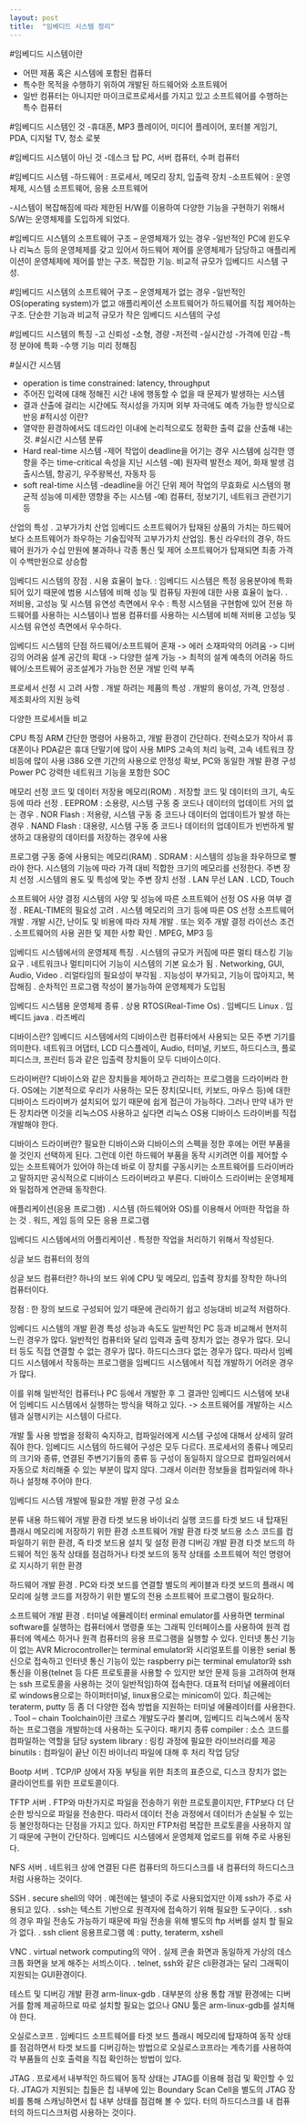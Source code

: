 ```yaml
---
layout: post
title:  "임베디드 시스템 정리"
---
```

#임베디드 시스템이란
- 어떤 제품 혹은 시스템에 포함된 컴퓨터
- 특수한 목적을 수행하기 위하여 개발된 하드웨어와 소프트웨어
- 일반 컴퓨터는 아니지만 마이크로프로세서를 가지고 있고 소프트웨어를 수행하는 특수 컴퓨터

#임베디드 시스템인 것
-휴대폰, MP3 플레이어, 미디어 플레이어, 포터블 게임기, PDA, 디지털 TV, 청소 로봇

#임베디드 시스템이 아닌 것
-데스크 탑 PC, 서버 컴퓨터, 수퍼 컴퓨터

#임베디드 시스템
-하드웨어 : 프로세서, 메모리 장치, 입출력 장치
-소프트웨어 : 운영체제, 시스템 소프트웨어, 응용 소프트웨어

-시스템이 복잡해짐에 따라 제한된 H/W를 이용하여 다양한 기능을 구현하기 위해서 S/W는 운영체제를 도입하게 되었다.

#임베디드 시스템의 소프트웨어 구조 – 운영체제가 있는 경우
-일반적인 PC에 윈도우나 리눅스 등의 운영체제를 갖고 있어서 하드웨어 제어를 운영체제가 담당하고 애플리케이션이 운영체제에 제어를 받는 구조. 복잡한 기능. 비교적 규모가 임베디드 시스템 구성.

#임베디드 시스템의 소프트웨어 구조 – 운영체제가 없는 경우
-일반적인 OS(operating system)가 없고 애플리케이션 소프트웨어가 하드웨어를 직접 제어하는 구조. 단순한 기능과 비교적 규모가 작은 임베디드 시스템의 구성

#임베디드 시스템의 특징
-고 신뢰성
-소형, 경량
-저전력
-실시간성
-가격에 민감
-특정 분야에 특화
-수행 기능 미리 정해짐

#실시간 시스템
- operation is time constrained: latency, throughput
- 주어진 입력에 대해 정해진 시간 내에 행동할 수 없을 때 문제가 발생하는 시스템
- 결과 산출에 걸리는 시간에도 적시성을 가지며 외부 자극에도 예측 가능한 방식으로 반응
#적시성 이란?
- 열약한 환경하에서도 데드라인 이내에 논리적으로도 정확한 출력 값을 산출해 내는 것.
#실시간 시스템 분류
- Hard real-time 시스템
-제어 작업이 deadline을 어기는 경우 시스템에 심각한 영향을 주는 time-critical 속성을 지닌 시스템
-예) 원자력 발전소 제어, 화재 발생 검출시스템, 항공기, 우주왕복선, 자동차 등
- soft real-time 시스템
-deadline을 어긴 단위 제어 작업의 무효화로 시스템의 평균적 성능에 미세한 영향을 주는 시스템
-예) 컴퓨터, 정보기기, 네트워크 관련기기 등

산업의 특성
. 고부가가치 산업
임베디드 소프트웨어가 탑재된 상품의 가치는 하드웨어보다 소프트웨어가 좌우하는 기술집약적 고부가가치 산업임.
통신 라우터의 경우, 하드웨어 원가가 수십 만원에 불과하나 각종 통신 및 제어 소프트웨어가 탑재되면 최종 가격이 수백만원으로 상승함

임베디드 시스템의 장점
. 시용 효율이 높다. : 임베디드 시스템은 특정 응용분야에 특화되어 있기 때문에 범용 시스템에 비해 성능 및 컴퓨팅 자원에 대한 사용 효율이 높다.
. 저비용, 고성능 및 시스템 유연성 측면에서 우수 : 특정 시스템을 구현함에 있어 전용 하드웨어를 사용하는 시스템이나 범용 컴퓨터를 사용하는 시스템에 비해 저비용 고성능 및 시스템 유연성 측면에서 우수하다.

임베디드 시스템의 단점
하드웨어/소프트웨어 혼재 -> 에러 소재파악의 어려움 -> 디버깅의 어려움
설계 공간의 확대 -> 다양한 설계 가능 -> 최적의 설계 예측의 어려움
하드웨어/소프트웨어 공조설계가 가능한 전문 개발 인력 부족

프로세서 선정 시 고려 사항
. 개발 하려는 제품의 특성
. 개발의 용이성, 가격, 안정성
. 제조회사의 지원 능력

다양한 프로세서들 비교

CPU
특징
ARM
간단한 명령어 사용하고, 개발 환경이 간단하다.
전력소모가 작아서 휴대폰이나 PDA같은 휴대 단말기에 많이 사용
MIPS
고속의 처리 능력, 고속 네트워크 장비등에 많이 사용
i386
오랜 기간의 사용으로 안정성 확보, PC와 동일한 개발 환경 구성
Power PC
강력한 네트워크 기능을 포함한 SOC

메모리 선정
코드 및 데이터 저장용 메모리(ROM)
. 저장할 코드 및 데이터의 크기, 속도 등에 따라 선정
. EEPROM : 소용량, 시스템 구동 중 코드나 데이터의 업데이트 거의 없는 경우
. NOR Flash : 저용량, 시스템 구동 중 코드나 데이터의 업데이트가 발생 하는 경우
. NAND Flash : 대용량, 시스템 구동 중 코드나 데이터의 업데이트가 빈번하게 발생하고 대용량의 데이터를 저장하는 경우에 사용

프로그램 구동 중에 사용되는 메모리(RAM)
. SDRAM : 시스템의 성능을 좌우하므로 빨라야 한다. 시스템의 기능에 따라 가격 대비 적합한 크기의 메모리를 선정한다.
주변 장치 선정
.시스템의 용도 및 특성에 맞는 주변 장치 선정
. LAN 무선 LAN
. LCD, Touch

소프트웨어 사양 결정
시스템의 사양 및 성능에 따른 소프트웨어 선정
OS 사용 여부 결정
. REAL-TIME의 필요성 고려
. 시스템 메모리의 크기 등에 따른 OS 선정
소프트웨어 개발
. 개발 시간, 난이도 및 비용에 따라 자체 개발
. 또는 외주 개발 결정
라이선스 조건
. 소프트웨어의 사용 권한 및 제한 사항 확인
. MPEG, MP3 등

임베디드 시스템에서의 운영체제 특징
. 시스템의 규모가 커짐에 따른 멀티 태스킹 기능 요구
. 네트워크나 멀티미디어 기능이 시스템의 기본 요소가 됨
. Networking, GUI, Audio, Video
. 리얼타임의 필요성이 부각됨
. 지능성이 부가되고, 기능이 많아지고, 복잡해짐
. 순차적인 프로그램 작성이 불가능하여 운영체제가 도입됨

임베디드 시스템용 운영체제 종류
. 상용 RTOS(Real-Time Os)
. 임베디드 Linux
. 임베디드 java
. 라즈베리

디바이스란?
임베디드 시스템에서의 디바이스란 컴퓨터에서 사용되는 모든 주변 기기를 의미한다.
네트워크 어댑터, LCD 디스플레이, Audio, 터미널, 키보드, 하드디스크, 플로피디스크, 프린터 등과 같은 입출력 장치들이 모두 디바이스이다.

드라이버란?
디바이스와 같은 장치들을 제어하고 관리하는 프로그램을 드라이버라 한다. 
OS에는 기본적으로 우리가 사용하는 모든 장치(모니터, 키보드, 마우스 등)에 대한 디바이스 드라이버가 설치되어 있기 때문에 쉽게 접근이 가능하다.
그러나 만약 내가 만든 장치라면 이것을 리눅스OS 사용하고 싶다면 리눅스 OS용 디바이스 드라이버를 직접 개발해야 한다.

디바이스 드라이버란?
필요한 디바이스와 디바이스의 스펙을 정한 후에는 어떤 부품을 쓸 것인지 선택하게 된다. 그런데 이런 하드웨어 부품을 동작 시키려면 이를 제어할 수 있는 소프트웨어가 있어야 하는데 바로 이 장치를 구동시키는 소프트웨어를 드라이버라고 말하지만 공식적으로 디바이스 드라이버라고 부른다.
디바이스 드라이버는 운영체제와 밀접하게 연관돼 동작한다.

애플리케이션(응용 프로그램)
. 시스템 (하드웨어와 OS)를 이용해서 어떠한 작업을 하는 것
. 워드, 게임 등의 모든 응용 프로그램

임베디드 시스템에서의 어플리케이션
. 특정한 작업을 처리하기 위해서 작성된다.

싱글 보드 컴퓨터의 정의

싱글 보드 컴퓨터란?
하나의 보드 위에 CPU 및 메모리, 입출력 장치를 장착한 하나의 컴퓨터이다.

장점 : 한 장의 보드로 구성되어 있기 때문에 관리하기 쉽고 성능대비 비교적 저렴하다.

임베디드 시스템의 개발 환경 특성
성능과 속도도 일반적인 PC 등과 비교해서 현저히 느린 경우가 많다. 일반적인 컴퓨터와 달리 입력과 출력 장치가 없는 경우가 많다. 모니터 등도 직접 연결할 수 없는 경우가 많다. 하드디스크다 없는 경우가 많다. 따라서 임베디드 시스템에서 작동하는 프로그램을 임베디드 시스템에서 직접 개발하기 어려운 경우가 많다.

이를 위해 일반적인 컴퓨터나 PC 등에서 개발한 후 그 결과만 임베디드 시스템에 보내어 임베디드 시스템에서 실행하는 방식을 택하고 있다.
-> 소프트웨어를 개발하는 시스템과 실행시키는 시스템이 다르다.

개발 툴 사용 방법을 정확히 숙지하고, 컴파일러에게 시스템 구성에 대해서 상세히 알려줘야 한다.
임베디드 시스템의 하드웨어 구성은 모두 다르다. 프로세서의 종류나 메모리의 크기와 종류, 연결된 주변기기들의 종류 등 구성이 동일하지 않으므로 컴파일러에서 자동으로 처리해줄 수 있는 부분이 많지 않다. 그래서 이러한 정보들을 컴파일러에 하나하나 설정해 주어야 한다.

임베디드 시스템 개발에 필요한 개발 환경 구성 요소

분류
내용
하드웨어 개발 환경
타겟 보드용 바이너리 실행 코드를 타겟 보드 내 탑재된 플래시 메모리에 저장하기 위한 환경
소프트웨어 개발 환경
타겟 보드용 소스 코드를 컴파일하기 위한 환경, 즉 타겟 보드용 설치 및 설정 환경
디버깅 개발 환경
타겟 보드의 하드웨어 적인 동작 상태를 점검하거나 타겟 보드의 동작 상태를 소프트웨어 적인 명령어로 지시하기 위한 환경

하드웨어 개발 환경
. PC와 타겟 보드를 연결할 별도의 케이블과 타겟 보드의 플래시 메모리에 실행 코드를 저장하기 위한 별도의 전용 소프트웨어 프로그램이 필요하다.

소프트웨어 개발 환경
. 터미널 에뮬레이터
erminal emulator를 사용하면 terminal software를 실행하는 컴퓨터에서 명령줄 또는 그래픽 인터페이스를 사용하여 원격 컴퓨터에 엑세스 하거나 원격 컴퓨터의 응용 프로그램을 실행할 수 있다.
인터넷 통신 기능이 없는 AVR Microcontroller는 terminal emulator와 시리얼포트를 이용한 serial 통신으로 접속하고 인터넷 통신 기능이 있는 raspberry pi는 terminal emulator와 ssh통신을 이용(telnet 등 다른 프로토콜을 사용할 수 있지만 보안 문제 등을 고려하여 현재는 ssh 프로토콜을 사용하는 것이 일반적임)하여 접속한다.
대표적 터미널 에뮬레이터로 windows용으로는 하이퍼터미널, linux용으로는 minicom이 있다. 최근에는 teraterm, putty 등 좀 더 다양한 접속 방법을 지원하는 터미널 에뮬레이터를 사용한다.
. Tool – chain
Toolchain이란 크로스 개발도구라 불리며, 임베디드 리눅스에서 동작하는 프로그램을 개발하는데 사용하는 도구이다.
패키지 종류
compiler : 소스 코드를 컴파일하는 역할을 담당
system library : 링킹 과정에 필요한 라이브러리를 제공
binutils : 컴파일이 끝난 이진 바이너리 파일에 대해 후 처리 작업 담당

Bootp 서버
. TCP/IP 상에서 자동 부팅을 위한 최초의 표준으로, 디스크 장치가 없는 클라이언트를 위한 프로토콜이다.

TFTP 서버
. FTP와 마찬가지로 파일을 전송하기 위한 프로토콜이지만, FTP보다 더 단순한 방식으로 파일을 전송한다. 따라서 데이터 전송 과정에서 데이터가 손실될 수 있는 등 불안정하다는 단점을 가지고 있다. 하지만 FTP처럼 복잡한 프로토콜을 사용하지 않기 때문에 구현이 간단하다. 임베디드 시스템에서 운영체제 업로드를 위해 주로 사용된다.

NFS 서버
. 네트워크 상에 연결된 다른 컴퓨터의 하드디스크를 내 컴퓨터의 하드디스크처럼 사용하는 것이다.

SSH
. secure shell의 약어
. 예전에는 텔넷이 주로 사용되었지만 이제 ssh가 주로 사용되고 있다.
. ssh는 텍스트 기반으로 원격자에 접속하기 위해 필요한 도구이다.
. ssh의 경우 파일 전송도 가능하기 때문에 파일 전송을 위해 별도의 ftp 서버를 설치 할 필요가 없다.
. ssh client 응용프로그램 예 : putty, teraterm, xshell

VNC
. virtual network computing의 약어
. 실제 콘솔 화면과 동일하게 가상의 데스크톱 화면을 보게 해주는 서븨스이다.
. telnet, ssh와 같은 cli환경과는 달리 그래픽이 지원되는 GUI환경이다.

테스트 및 디버깅 개발 환경
arm-linux-gdb
. 대부분의 상용 통합 개발 환경에는 디버거를 함께 제공하므로 따로 설치할 필요는 없으나 GNU 툴은 arm-linux-gdb를 설치해야 한다.

오실로스코프
. 임베디드 소프트웨어를 타겟 보드 플래시 메모리에 탑재하여 동작 상태를 점검하면서 타겟 보드를 디버깅하는 방법으로 오실로스코프라는 계측기를 사용하여 각 부품들의 신호 출력을 직접 확인하는 방법이 있다.

JTAG
. 프로세서 내부적인 하드웨어 동작 상태는 JTAG를 이용해 점검 및 확인할 수 있다. JTAG가 지원되는 칩들은 칩 내부에 있는 Boundary Scan Cell을 별도의 JTAG 장비를 통해 스캐닝하면서 칩 내부 상태를 점검해 볼 수 있다. 터의 하드디스크를 내 컴퓨터의 하드디스크처럼 사용하는 것이다.


